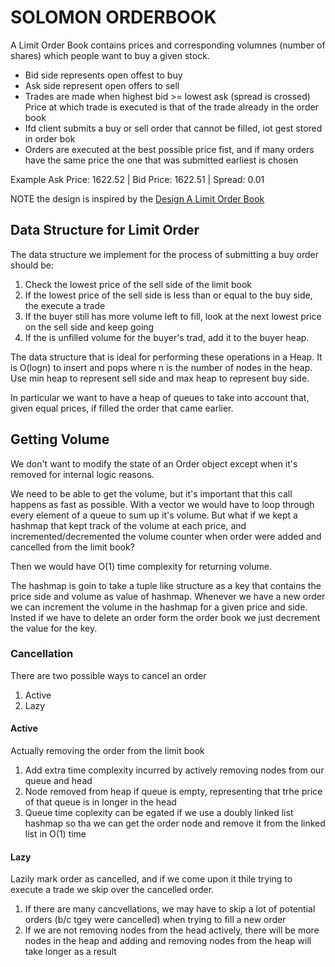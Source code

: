 # SOLOMON ORDERBOOK

A Limit Order Book contains prices and corresponding volumnes (number of shares) which people want to buy a given stock.
- Bid side represents open offest to buy
- Ask side represent open offers to sell
- Trades are made when highest bid >= lowest ask (spread is crossed)
	Price at which trade is executed is that of the trade already in the order book
- Ifd client submits a buy or sell order that cannot be filled, iot gest stored in order bok
- Orders are executed at the best possible price fist, and if many orders have the same price the one that was submitted
earliest is chosen

Example
Ask Price: 1622.52 | Bid Price: 1622.51 | Spread: 0.01

NOTE the design is inspired by the [Design A Limit Order Book](https://www.youtube.com/watch?v=nmYx6tQxtSs&t=10s)

## Data Structure for Limit Order
The data structure we implement for the process of submitting a buy order should be:
1. Check the lowest price of the sell side of the limit book
2. If the lowest price of the sell side is less than or equal to the buy side, the execute a trade
3. If the buyer still has more volume left to fill, look at the next lowest price on the sell side and keep going
4. If the is unfilled volume for the buyer's trad, add it to the buyer heap.

The data structure that is ideal for performing these operations in a Heap.
It is O(logn) to insert and pops where n is the number of nodes in the heap.
Use min heap to represent sell side and max heap to represent buy side.

In particular we want to have a heap of queues to take into account that, given equal prices, if filled the order
that came earlier.

## Getting Volume
We don't want to modify the state of an Order object except when it's removed for internal logic reasons.

We need to be able to get the volume, but it's important that this call happens as fast as possible.
With a vector we would have to loop through every element of a queue to sum up it's volume.
But what if we kept a hashmap that kept track of the volume at each price, and incremented/decremented the volume
counter when order were added and cancelled from the limit book?

Then we would have O(1) time complexity for returning volume.

The hashmap is goin to take a tuple like structure as a key that contains the price side and volume as value of hashmap.
Whenever we have a new order we can increment the volume in the hashmap for a given price and side.
Insted if we have to delete an order form the order book we just decrement the value for the key.

### Cancellation
There are two possible ways to cancel an order
1. Active
2. Lazy

#### Active
Actually removing the order from the limit book
1. Add extra time complexity incurred by actively removing nodes from our queue and head
2. Node removed from heap if queue is empty, representing that trhe price of that queue is in longer in the head
3. Queue time coplexity can be egated if we use a doubly linked list hashmap so tha we can get the order node 
and remove it from the linked list in O(1) time

#### Lazy 
Lazily mark order as cancelled, and if we come upon it thile trying to execute a trade we skip over the cancelled order.
1. If there are many cancvellations, we may have to skip a lot of potential orders (b/c tgey were cancelled)
when trying to fill a new order
2. If we are not removing nodes from the head actively, there will be more nodes in the heap and adding and removing
nodes from the heap will take longer as a result
